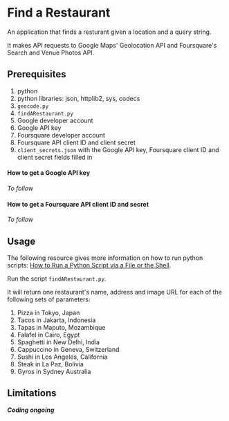 # Find a Restaurant

An application that finds a resturant given a location and
a query string. 

It makes API requests to Google Maps' Geolocation API and 
Foursquare's Search and Venue Photos API.

## Prerequisites

1. python
2. python libraries: json, httplib2, sys, codecs
3. `geocode.py`
4. `findARestaurant.py`
5. Google developer account
6. Google API key
6. Foursquare developer account
8. Foursquare API client ID and client secret
9. `client_secrets.json` with the Google API key, Foursquare client
ID and client secret fields filled in 

#### How to get a Google API key
_To follow_

#### How to get a Foursquare API client ID and secret
_To follow_

## Usage

The following resource gives more information on how to run python scripts: 
[How to Run a Python Script via a File or the Shell](https://www.pythoncentral.io/execute-python-script-file-shell/).

Run the script `findARestaurant.py`.

It will return one restaurant's name, address and image URL for each of the 
following sets of parameters:
1. Pizza in Tokyo, Japan
2. Tacos in Jakarta, Indonesia
3. Tapas in Maputo, Mozambique
4. Falafel in Cairo, Egypt
5. Spaghetti in New Delhi, India
6. Cappuccino in Geneva, Switzerland
7. Sushi in Los Angeles, California
8. Steak in La Paz, Bolivia
9. Gyros in Sydney Australia

## Limitations
**_Coding ongoing_**